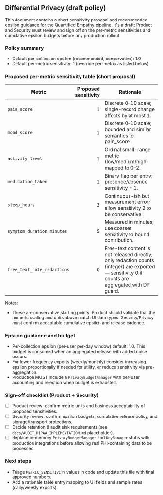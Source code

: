 
## Differential Privacy (draft policy)

This document contains a short sensitivity proposal and recommended epsilon guidance for the Quantified Empathy pipeline. It's a draft: Product and Security must review and sign off on the per-metric sensitivities and cumulative epsilon budgets before any production rollout.

### Policy summary

- Default per-collection epsilon (recommended, conservative): 1.0
- Default per-metric sensitivity: 1 (override per-metric as listed below)

### Proposed per-metric sensitivity table (short proposal)

Metric | Proposed sensitivity | Rationale
---|---:|---
`pain_score` | 1 | Discrete 0–10 scale; single-record change affects by at most 1.
`mood_score` | 1 | Discrete 0–10 scale; bounded and similar semantics to pain_score.
`activity_level` | 1 | Ordinal small-range metric (low/medium/high) mapped to 0–2.
`medication_taken` | 1 | Binary flag per entry; presence/absence sensitivity = 1.
`sleep_hours` | 2 | Continuous-ish but measurement error; allow sensitivity 2 to be conservative.
`symptom_duration_minutes` | 5 | Measured in minutes; use coarser sensitivity to bound contribution.
`free_text_note_redactions` | 0 | Free-text content is not released directly; only redaction counts (integer) are exported — sensitivity 0 if counts are aggregated with DP guard.

Notes:
- These are conservative starting points. Product should validate that the numeric scaling and units above match UI data types. Security/Privacy must confirm acceptable cumulative epsilon and release cadence.

### Epsilon guidance and budget

- Per-collection epsilon (per-user per-day window) default: 1.0. This budget is consumed when an aggregated release with added noise occurs.
- For lower-frequency exports (weekly/monthly) consider increasing epsilon proportionally if needed for utility, or reduce sensitivity via pre-aggregation.
- Production MUST include a `PrivacyBudgetManager` with per-user accounting and rejection when budget is exhausted.

### Sign-off checklist (Product + Security)

- [ ] Product review: confirm metric units and business acceptability of proposed sensitivities.
- [ ] Security review: confirm epsilon budgets, cumulative release policy, and storage/transport protections.
- [ ] Decide retention & audit sink requirements (see `docs/AUDIT_HIPAA_IMPLEMENTATION.md` placeholder).
- [ ] Replace in-memory `PrivacyBudgetManager` and `KeyManager` stubs with production integrations before allowing real PHI-containing data to be processed.

### Next steps

- Triage `METRIC_SENSITIVITY` values in code and update this file with final approved numbers.
- Add a rationale table entry mapping to UI fields and sample rates (daily/weekly exports).

```
